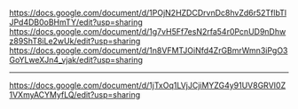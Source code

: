 https://docs.google.com/document/d/1POjN2HZDCDrvnDc8hvZd6r52TflbTlJPd4DB0oBHmTY/edit?usp=sharing
https://docs.google.com/document/d/1g7vH5Ff7esN2rfa54r0PcnUD9nDhwz89ShT8iLe2wUk/edit?usp=sharing
https://docs.google.com/document/d/1n8VFMTJOiNfd4ZrGBmrWmn3iPgO3GoYLweXJn4_vjak/edit?usp=sharing
_____________________________________________________________________________________________
https://docs.google.com/document/d/1jTxOq1LVjJCjiMYZG4y91UV8GRVI0Z1VXmyACYMyfLQ/edit?usp=sharing
